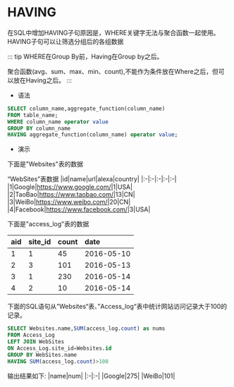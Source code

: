 # HAVING

在SQL中增加HAVING子句原因是，WHERE关键字无法与聚合函数一起使用。
HAVING子句可以让筛选分组后的各组数据

::: tip
WHERE在Group By前，Having在Group by之后。

聚合函数(avg、sum、max、min、count),不能作为条件放在Where之后，但可以放在Having之后。
:::

- 语法

```sql
SELECT column_name,aggregate_function(column_name)
FROM table_name;
WHERE column_name operator value
GROUP BY column_name
HAVING aggregate_function(column_name) operator value;
```

- 演示

下面是"Websites"表的数据

“WebSites”表数据
|id|name|url|alexa|country|
|:-|:-|:-|:-|:-|
|1|Google|<https://www.google.com/>|1|USA|
|2|TaoBao|<https://www.taobao.com/>|13|CN|
|3|WeiBo|<https://www.weibo.com/>|20|CN|
|4|Facebook|<https://www.facebook.com/>|3|USA|

下面是"access_log"表的数据

|aid|site_id|count|date|
|:-|:-|:-|:-|
|1|1|45|2016-05-10|
|2|3|101|2016-05-13|
|3|1|230|2016-05-14|
|4|2|10|2016-05-14|

下面的SQL语句从”Websites“表、”Access_log“表中统计网站访问记录大于100的记录。

```sql
SELECT Websites.name,SUM(access_log.count) as nums
FROM Access_Log
LEFT JOIN WebSites
ON Access_Log.site_id=Websites.id
GROUP BY WebSites.name
HAVING SUM(access_log.count)>100
```

输出结果如下:
|name|num|
|:-|:-|
|Google|275|
|WeiBo|101|
